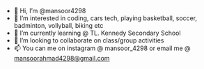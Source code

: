 - 👋 Hi, I’m @mansoor4298
- 👀 I’m interested in coding, cars tech, playing basketball, soccer, badminton, vollyball, biking etc
- 🌱 I’m currently learning @ TL. Kennedy Secondary School 
- 💞️ I’m looking to collaborate on class/group activities 
- 📫 You can me on instagram @ mansoor_4298 or email me @ mansoorahmad4298@gmail.com 

<!---
mansoor4298/mansoor4298 is a ✨ special ✨ repository because its `README.md` (this file) appears on your GitHub profile.
You can click the Preview link to take a look at your changes.
--->
